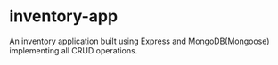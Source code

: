 # inventory-app

An inventory application built using Express and MongoDB(Mongoose) implementing all CRUD operations.